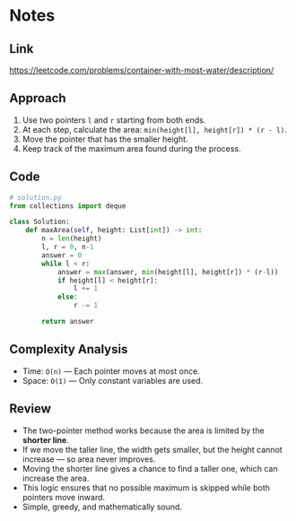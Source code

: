 # Notes

## Link
https://leetcode.com/problems/container-with-most-water/description/

## Approach
1. Use two pointers `l` and `r` starting from both ends.  
2. At each step, calculate the area: `min(height[l], height[r]) * (r - l)`.  
3. Move the pointer that has the smaller height.  
4. Keep track of the maximum area found during the process.

## Code
``` python
# solution.py
from collections import deque

class Solution:
    def maxArea(self, height: List[int]) -> int:
        n = len(height)
        l, r = 0, n-1
        answer = 0
        while l < r:
            answer = max(answer, min(height[l], height[r]) * (r-l))
            if height[l] < height[r]:
                l += 1
            else:
                r -= 1

        return answer
```

## Complexity Analysis
- Time: `O(n)` — Each pointer moves at most once.  
- Space: `O(1)` — Only constant variables are used.

## Review
- The two-pointer method works because the area is limited by the **shorter line**.  
- If we move the taller line, the width gets smaller, but the height cannot increase — so area never improves.  
- Moving the shorter line gives a chance to find a taller one, which can increase the area.  
- This logic ensures that no possible maximum is skipped while both pointers move inward.  
- Simple, greedy, and mathematically sound.
